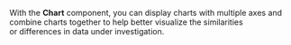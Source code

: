 With the **Chart** component, you can display charts with multiple axes and combine charts together to&nbsp;help better visualize the similarities or&nbsp;differences in&nbsp;data under investigation.